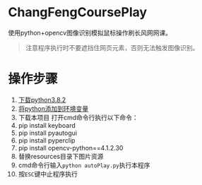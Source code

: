 # ChangFengCoursePlay
使用python+opencv图像识别模拟鼠标操作刷长风网网课。

> 注意程序执行时不要遮挡住网页元素，否则无法触发图像识别。

# 操作步骤
1. [下载python3.8.2](https://www.python.org/ftp/python/3.8.2/python-3.8.2-amd64.exe)
2. [将python添加到环境变量](https://blog.csdn.net/l15668952150/article/details/124571667)
3. 下载本项目
打开cmd命令行执行以下命令：
4. pip install keyboard
5. pip install pyautogui
6. pip install pyperclip
7. pip install opencv-python==4.1.2.30
8. 替换resources目录下图片资源
9. cmd命令行输入`python autoPlay.py`执行本程序
10. 按`ESC`键中止程序执行
